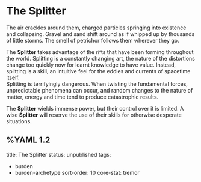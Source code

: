# The Splitter  
The air crackles around them, charged particles springing into existence and collapsing. Gravel and sand shift around as if whipped up by thousands of little storms. The smell of petrichor follows them wherever they go.  
   
The **Splitter** takes advantage of the rifts that have been forming throughout the world. Splitting is a constantly changing art, the nature of the distortions change too quickly now for learnt knowledge to have value. Instead, splitting is a skill, an intuitive feel for the eddies and currents of spacetime itself.   
Splitting is terrifyingly dangerous. When twisting the fundamental forces, unpredictable phenomena can occur, and random changes to the nature of matter, energy and time tend to produce catastrophic results.   
   
The **Splitter** wields immense power, but their control over it is limited. A wise **Splitter** will reserve the use of their skills for otherwise desperate situations.


%YAML 1.2
---
title: The Splitter
status: unpublished
tags:
  - burden
  - burden-archetype
sort-order: 10
core-stat: tremor